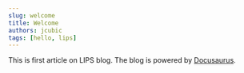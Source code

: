 ```yaml
---
slug: welcome
title: Welcome
authors: jcubic
tags: [hello, lips]
---
```


This is first article on LIPS blog. The blog is powered by [Docusaurus](https://docusaurus.io).

<!--truncate-->

